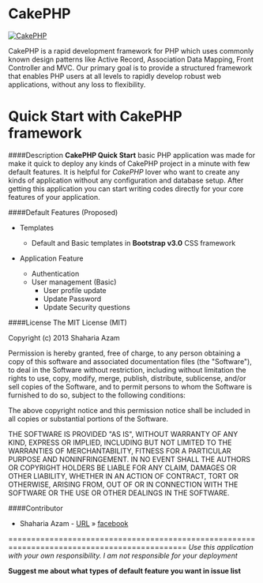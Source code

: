CakePHP
=======

[![CakePHP](http://cakephp.org/img/cake-logo.png)](http://www.cakephp.org)

CakePHP is a rapid development framework for PHP which uses commonly known design patterns like Active Record, Association Data Mapping, Front Controller and MVC.
Our primary goal is to provide a structured framework that enables PHP users at all levels to rapidly develop robust web applications, without any loss to flexibility.


Quick Start with CakePHP framework
===================================

####Description
**CakePHP Quick Start** basic PHP application was made for make it quick to deploy any kinds of CakePHP project in a minute with few default features. It is helpful for *CakePHP* lover who want to create any kinds of application without any configuration and database setup. After getting this application you can start writing codes directly for your core features of your application.

####Default Features (Proposed)
* Templates
  * Default and Basic templates in **Bootstrap v3.0** CSS framework

* Application Feature
  * Authentication
  * User management (Basic)
      - User profile update
      - Update Password
      - Update Security questions


####License
The MIT License (MIT)

Copyright (c) 2013 Shaharia Azam

Permission is hereby granted, free of charge, to any person obtaining a copy of
this software and associated documentation files (the "Software"), to deal in
the Software without restriction, including without limitation the rights to
use, copy, modify, merge, publish, distribute, sublicense, and/or sell copies of
the Software, and to permit persons to whom the Software is furnished to do so,
subject to the following conditions:

The above copyright notice and this permission notice shall be included in all
copies or substantial portions of the Software.

THE SOFTWARE IS PROVIDED "AS IS", WITHOUT WARRANTY OF ANY KIND, EXPRESS OR
IMPLIED, INCLUDING BUT NOT LIMITED TO THE WARRANTIES OF MERCHANTABILITY, FITNESS
FOR A PARTICULAR PURPOSE AND NONINFRINGEMENT. IN NO EVENT SHALL THE AUTHORS OR
COPYRIGHT HOLDERS BE LIABLE FOR ANY CLAIM, DAMAGES OR OTHER LIABILITY, WHETHER
IN AN ACTION OF CONTRACT, TORT OR OTHERWISE, ARISING FROM, OUT OF OR IN
CONNECTION WITH THE SOFTWARE OR THE USE OR OTHER DEALINGS IN THE SOFTWARE.



####Contributor
  * Shaharia Azam - [URL](http://www.shahariaazam.com) &raquo; [facebook](http://www.facebook.com/shaharia.azam)

=============================================================================================
_Use this application with your own responsibility. I am not responsible for your deployment_

**Suggest me about what types of default feature you want in issue list**

